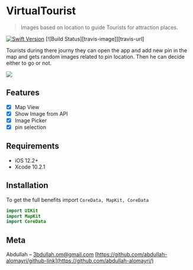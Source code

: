 # VirtualTourist
> Images based on location to guide Tourists for attraction places.

[![Swift Version][swift-image]][swift-url]
[![Build Status][travis-image]][travis-url]

 Tourists during there journy they can open the app and add new pin in the map and gets random images related to pin location.
 Then he can decide either to go or not.
 
![](header.png)

## Features

- [x] Map View 
- [x] Show Image from API
- [x] Image Picker
- [x] pin selection

## Requirements

- iOS 12.2+
- Xcode 10.2.1

## Installation

To get the full benefits import `CoreData, MapKit, CoreData` 

``` swift
import UIKit
import MapKit
import CoreData

```

## Meta
Abdullah – 3bdullah.om@gmail.com
[https://github.com/abdullah-alomayri/github-link](https://github.com/abdullah-alomayri/)

[swift-image]:https://img.shields.io/badge/swift-4.0-orange.svg
[swift-url]: https://swift.org/

